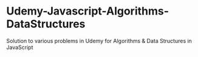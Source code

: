 # Udemy-Javascript-Algorithms-DataStructures
Solution to various problems in Udemy for Algorithms &amp; Data Structures in JavaScript
